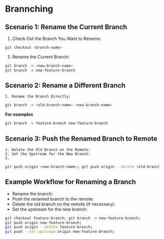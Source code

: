 # Brannching

## **Scenario 1:** Rename the Current Branch


1. Check Out the Branch You Want to Rename: 
```bash 
git checkout <branch-name>
```

2. Rename the Current Branch: 
```bash
git branch -m <new-branch-name>
git branch -m new-feature-branch
```

## **Scenario 2:** Rename a Different Branch
    1. Rename the Branch Directly:
```bash
git branch -m <old-branch-name> <new-branch-name>
```

**For examples**
```bash
git branch -m feature-branch new-feature-branch
```
    
## **Scenario 3:** Push the Renamed Branch to Remote
    1. Delete the Old Branch on the Remote:
    2. Set the Upstream for the New Branch:
    3. 
```bash
git push origin <new-branch-name>; git push origin --delete <old-branch-name>;git push --set-upstream origin <new-branch-name>;
```

## Example Workflow for Renaming a Branch    
- Rename the branch:
- Push the renamed branch to the remote:
- Delete the old branch on the remote (if necessary):
- Set the upstream for the new branch:

```bash
git checkout feature-branch; git branch -m new-feature-branch;
git push origin new-feature-branch; 
git push origin --delete feature-branch;
git push --set-upstream origin new-feature-branch;
```
